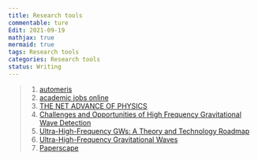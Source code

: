 ```yaml
---
title: Research tools
commentable: ture
Edit: 2021-09-19
mathjax: true
mermaid: true
tags: Research tools 
categories: Research tools
status: Writing
---
```

>1. [automeris](https://apps.automeris.io/wpd/)
>2. [academic jobs online](https://academicjobsonline.org/ajo/jobs/19212)
>3. [THE NET ADVANCE OF PHYSICS](http://web.mit.edu/redingtn/www/netadv/)
>4. [Challenges and Opportunities of High Frequency Gravitational Wave Detection](http://indico.ictp.it/event/9006/)
>5. [Ultra-High-Frequency GWs: A Theory and Technology Roadmap](https://indico.cern.ch/event/1074510/)
>6. [Ultra-High-Frequency Gravitational Waves](http://www.ctc.cam.ac.uk/activities/UHF-GW.php)
>7. [Paperscape](https://paperscape.org/)
